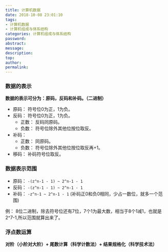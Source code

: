 ```yaml
---
title: 计算机数据
date: 2018-10-08 23:01:10
tags:
- 计算机数据
- 计算机组成与体系结构
categories: 计算机组成与体系结构
password:
abstract:
message:
description:
top:
author:
permalink:
---
```


### 数据的表示

**数据的表示可分为：原码，反码和补码。（二进制）**
* 原码： 符号位0为正，1为负。
* 反码： 符号位0为正，1为负。
	* 正数： 反码同原码。
	* 负数： 符号位除外其他位按位取反。
* 补码： 
	* 正数： 同原码。
	* 负数： 符号位除外其他位按位取反再+1。
* 移码： 补码符号位取反。

### 数据表示范围

* 原码： `-(z^n-1 - 1) ~ 2^n-1 - 1`
* 反码： `-(z^n-1 - 1) ~ 2^n-1 - 1`
* 补码： `-z^n-1 ~ 2^n-1 - 1`  (补码正0和负0相同，少占一数位，就多一个范围)

例：
8位二进制，除去符号位还有7位，7个1为最大数，相当于8个1减1，也就是2^7-1,所以范围就算出来了。

### 浮点数运算

**对阶（小阶对大阶）+ 尾数计算（科学计数法）+ 结果规格化（科学技术法）**